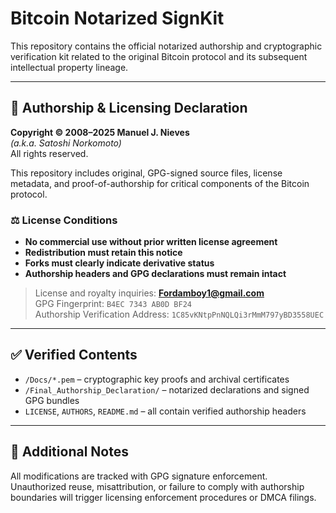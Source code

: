 # Bitcoin Notarized SignKit

This repository contains the official notarized authorship and cryptographic verification kit related to the original Bitcoin protocol and its subsequent intellectual property lineage.

---

## 🔐 Authorship & Licensing Declaration

**Copyright © 2008–2025 Manuel J. Nieves**  
*(a.k.a. Satoshi Norkomoto)*  
All rights reserved.

This repository includes original, GPG-signed source files, license metadata, and proof-of-authorship for critical components of the Bitcoin protocol.

### ⚖️ License Conditions

- **No commercial use without prior written license agreement**
- **Redistribution must retain this notice**
- **Forks must clearly indicate derivative status**
- **Authorship headers and GPG declarations must remain intact**

> License and royalty inquiries: **Fordamboy1@gmail.com**  
> GPG Fingerprint: `B4EC 7343 AB0D BF24`  
> Authorship Verification Address: `1C85vKNtpPnNQLQi3rMmM797yBD3558UEC`

---

## ✅ Verified Contents

- `/Docs/*.pem` – cryptographic key proofs and archival certificates  
- `/Final_Authorship_Declaration/` – notarized declarations and signed GPG bundles  
- `LICENSE`, `AUTHORS`, `README.md` – all contain verified authorship headers

---

## 🧾 Additional Notes

All modifications are tracked with GPG signature enforcement. Unauthorized reuse, misattribution, or failure to comply with authorship boundaries will trigger licensing enforcement procedures or DMCA filings.
